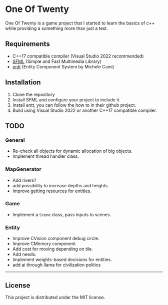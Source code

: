 # One Of Twenty

One Of Twenty is a game project that I started to learn the basics of c++ while providing a something more than just a test.

## Requirements

- C++17 compatible compiler (Visual Studio 2022 recommended)
- [SFML](https://www.sfml-dev.org/) (Simple and Fast Multimedia Library)
- [entt](https://github.com/skypjack/entt) (Entity Component System by Michele Caini)

## Installation

1. Clone the repository
2. Install SFML and configure your project to include it
3. Install entt, you can follow the how to in their github project.
4. Build using Visual Studio 2022 or another C++17 compatible compiler.

## TODO

### General
- Re-check all objects for dynamic allocation of big objects.
- Implement thread handler class.

### MapGenerator
- Add rivers?
- add possibility to increase depths and heights.
- Improve getting resources for entities.

### Game
- Implement a `Scene` class, pass inputs to scenes.

### Entity
- Improve CVision component debug circle.
- Improve CMemory component
- Add cost for moving depending on tile.
- Add needs.
- Implement weights-based decisions for entities.
- add ai through llama for civilization politics

---

## License

This project is distributed under the MIT license.

